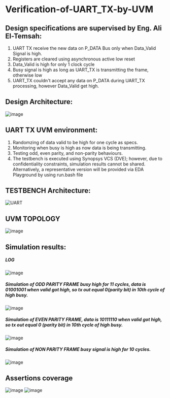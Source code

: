 # Verification-of-UART_TX-by-UVM
## Design specifications are supervised by Eng. Ali El-Temsah:
  1) UART TX receive the new data on P_DATA Bus only when 
Data_Valid Signal is high.
  2) Registers are cleared using asynchronous active low reset
  3) Data_Valid is high for only 1 clock cycle
  4) Busy signal is high as long as UART_TX is transmitting the frame, 
otherwise low
  5) UART_TX couldn't accept any data on P_DATA during UART_TX 
processing, however Data_Valid get high.  

## Design Architecture:
![image](https://github.com/user-attachments/assets/a3cf9a5b-1abc-4213-a865-465d2233e49d)


## UART TX UVM environment: 
  1) Randomzing of data valid to be high for one cycle as specs.
  2) Monitoring when busy is high as now data is being transmitting.
  3) Testing odd, even parity, and non-parity behaviours.
  4) The testbench is executed using Synopsys VCS (DVE); however, due to confidentiality constraints, simulation results cannot be shared. Alternatively, a representative version will be provided via EDA Playground by using run.bash file


## TESTBENCH Architecture:
![UART](https://github.com/user-attachments/assets/88bf3f8d-792e-4fa9-924b-f6b7472eeb27)


## UVM TOPOLOGY
![image](https://github.com/user-attachments/assets/81f31649-affc-4623-a70d-e42860a0558d)


## Simulation results:
  ##### LOG
![image](https://github.com/user-attachments/assets/b11a1afb-b454-435e-9bb4-e07087d67c77)

 ##### Simulation of ODD PARITY FRAME busy high for 11 cycles, data is 01001001 when valid got high, so tx out equal 0(parity bit) in 10th cycle  of high busy.
![image](https://github.com/user-attachments/assets/94ab721f-b042-4f78-86ef-5a256972e608)

 ##### Simulation of EVEN PARITY FRAME, data is 10111110 when valid got high, so tx out equal 0 (parity bit) in 10th cycle of high busy.
![image](https://github.com/user-attachments/assets/ef5044b1-de82-47cd-9f4a-ac2d86ac430c)

 ##### Simulation of NON PARITY FRAME busy signal is high for 10 cycles.
![image](https://github.com/user-attachments/assets/89897d0b-3418-4cfa-8ad1-ff09a6c2f563)


 ## Assertions coverage 
![image](https://github.com/user-attachments/assets/bdc7c699-c510-48a6-890a-613442db5a1e)
![image](https://github.com/user-attachments/assets/077d6175-6667-469a-8136-945fe20324e2)


  





